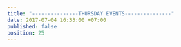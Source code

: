 ```yaml
---
title: "---------------THURSDAY EVENTS---------------"
date: 2017-07-04 16:33:00 +07:00
published: false
position: 25
---
```


